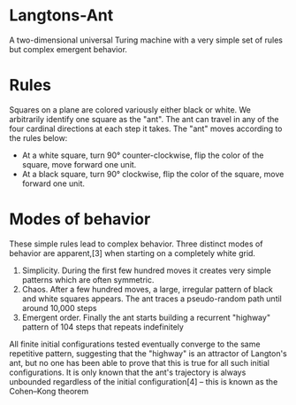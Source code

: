 # Langtons-Ant
A two-dimensional universal Turing machine with a very simple set of rules but complex emergent behavior.

# Rules
Squares on a plane are colored variously either black or white. We arbitrarily identify one square as the "ant". The ant can travel in any of the four cardinal directions at each step it takes. The "ant" moves according to the rules below:

- At a white square, turn 90° counter-clockwise, flip the color of the square, move forward one unit.
- At a black square, turn 90° clockwise, flip the color of the square, move forward one unit.

# Modes of behavior
These simple rules lead to complex behavior. Three distinct modes of behavior are apparent,[3] when starting on a completely white grid.
1. Simplicity. During the first few hundred moves it creates very simple patterns which are often symmetric.
2. Chaos. After a few hundred moves, a large, irregular pattern of black and white squares appears. The ant traces a pseudo-random path until around 10,000 steps
3. Emergent order. Finally the ant starts building a recurrent "highway" pattern of 104 steps that repeats indefinitely

All finite initial configurations tested eventually converge to the same repetitive pattern, suggesting that the "highway" is an attractor of Langton's ant, but no one has been able to prove that this is true for all such initial configurations. It is only known that the ant's trajectory is always unbounded regardless of the initial configuration[4] – this is known as the Cohen–Kong theorem
